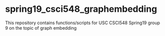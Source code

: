 # spring19_csci548_graphembedding
This repository contains functions/scripts for USC CSCI548 Spring19 group 9 on the topic of graph embedding
